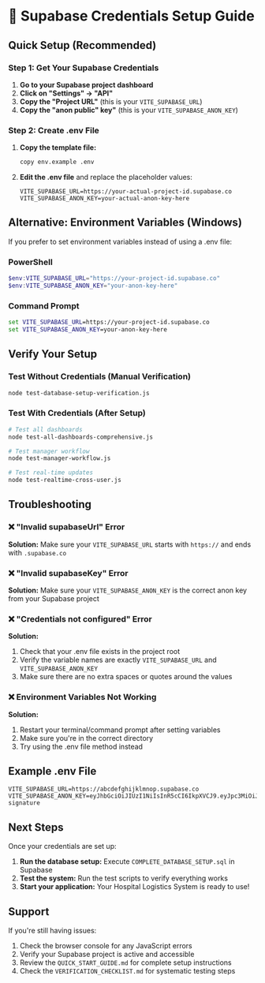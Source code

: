 # 🔑 Supabase Credentials Setup Guide

## Quick Setup (Recommended)

### Step 1: Get Your Supabase Credentials

1. **Go to your Supabase project dashboard**
2. **Click on "Settings" → "API"**
3. **Copy the "Project URL"** (this is your `VITE_SUPABASE_URL`)
4. **Copy the "anon public" key"** (this is your `VITE_SUPABASE_ANON_KEY`)

### Step 2: Create .env File

1. **Copy the template file:**
   ```bash
   copy env.example .env
   ```

2. **Edit the .env file** and replace the placeholder values:
   ```env
   VITE_SUPABASE_URL=https://your-actual-project-id.supabase.co
   VITE_SUPABASE_ANON_KEY=your-actual-anon-key-here
   ```

## Alternative: Environment Variables (Windows)

If you prefer to set environment variables instead of using a .env file:

### PowerShell
```powershell
$env:VITE_SUPABASE_URL="https://your-project-id.supabase.co"
$env:VITE_SUPABASE_ANON_KEY="your-anon-key-here"
```

### Command Prompt
```cmd
set VITE_SUPABASE_URL=https://your-project-id.supabase.co
set VITE_SUPABASE_ANON_KEY=your-anon-key-here
```

## Verify Your Setup

### Test Without Credentials (Manual Verification)
```bash
node test-database-setup-verification.js
```

### Test With Credentials (After Setup)
```bash
# Test all dashboards
node test-all-dashboards-comprehensive.js

# Test manager workflow
node test-manager-workflow.js

# Test real-time updates
node test-realtime-cross-user.js
```

## Troubleshooting

### ❌ "Invalid supabaseUrl" Error
**Solution:** Make sure your `VITE_SUPABASE_URL` starts with `https://` and ends with `.supabase.co`

### ❌ "Invalid supabaseKey" Error
**Solution:** Make sure your `VITE_SUPABASE_ANON_KEY` is the correct anon key from your Supabase project

### ❌ "Credentials not configured" Error
**Solution:** 
1. Check that your .env file exists in the project root
2. Verify the variable names are exactly `VITE_SUPABASE_URL` and `VITE_SUPABASE_ANON_KEY`
3. Make sure there are no extra spaces or quotes around the values

### ❌ Environment Variables Not Working
**Solution:**
1. Restart your terminal/command prompt after setting variables
2. Make sure you're in the correct directory
3. Try using the .env file method instead

## Example .env File

```env
VITE_SUPABASE_URL=https://abcdefghijklmnop.supabase.co
VITE_SUPABASE_ANON_KEY=eyJhbGciOiJIUzI1NiIsInR5cCI6IkpXVCJ9.eyJpc3MiOiJzdXBhYmFzZSIsInJlZiI6ImFiY2RlZmdoaWprbG1ub3AiLCJyb2xlIjoiYW5vbiIsImlhdCI6MTYzNDU2Nzg5MCwiZXhwIjoxOTUwMTQzODkwfQ.example-signature
```

## Next Steps

Once your credentials are set up:

1. **Run the database setup:** Execute `COMPLETE_DATABASE_SETUP.sql` in Supabase
2. **Test the system:** Run the test scripts to verify everything works
3. **Start your application:** Your Hospital Logistics System is ready to use!

## Support

If you're still having issues:
1. Check the browser console for any JavaScript errors
2. Verify your Supabase project is active and accessible
3. Review the `QUICK_START_GUIDE.md` for complete setup instructions
4. Check the `VERIFICATION_CHECKLIST.md` for systematic testing steps
